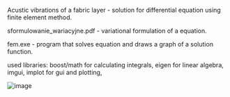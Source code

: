 Acustic vibrations of a fabric layer - solution for differential equation using finite element method.

sformulowanie_wariacyjne.pdf - variational formulation of a equation.

fem.exe - program that solves equation and draws a graph of a solution function.

used libraries:
boost/math for calculating integrals,
eigen for linear algebra,
imgui, implot for gui and plotting,


![image](https://user-images.githubusercontent.com/46354460/221707091-3f8966ab-65ad-4b8b-9119-3aa1ce799bcc.png)






